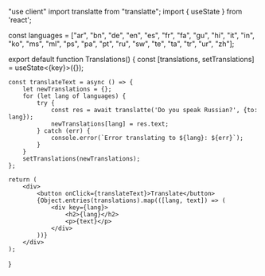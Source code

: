 "use client"
import translatte from "translatte";
import { useState } from 'react';

const languages = ["ar", "bn", "de", "en", "es", "fr", "fa", "gu", "hi", "it", "in", "ko", "ms", "ml", "ps", "pa", "pt", "ru", "sw", "te", "ta", "tr", "ur", "zh"];

export default function Translations() {
    const [translations, setTranslations] = useState<{key}>({});

    const translateText = async () => {
        let newTranslations = {};
        for (let lang of languages) {
            try {
                const res = await translatte('Do you speak Russian?', {to: lang});
                newTranslations[lang] = res.text;
            } catch (err) {
                console.error(`Error translating to ${lang}: ${err}`);
            }
        }
        setTranslations(newTranslations);
    };

    return (
        <div>
            <button onClick={translateText}>Translate</button>
            {Object.entries(translations).map(([lang, text]) => (
                <div key={lang}>
                    <h2>{lang}</h2>
                    <p>{text}</p>
                </div>
            ))}
        </div>
    );
}
